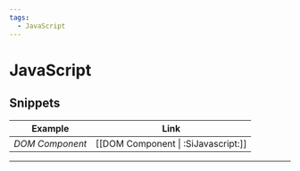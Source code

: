 ```yaml
---
tags:
  - JavaScript
---
```


# JavaScript

## Snippets

| Example         |                Link                 |
| --------------- | :---------------------------------: |
| _DOM Component_ | [[DOM Component \| :SiJavascript:]] |

---
